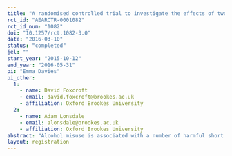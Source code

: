 ```yaml
---
title: "A randomised controlled trial to investigate the effects of two personalised digital interventions on alcohol risky drinking and alcohol related harms in young people "
rct_id: "AEARCTR-0001082"
rct_id_num: "1082"
doi: "10.1257/rct.1082-3.0"
date: "2016-03-10"
status: "completed"
jel: ""
start_year: "2015-10-12"
end_year: "2016-05-31"
pi: "Emma Davies"
pi_other:
  1:
    - name: David Foxcroft
    - email: david.foxcroft@brookes.ac.uk
    - affiliation: Oxford Brookes University
  2:
    - name: Adam Lonsdale
    - email: alonsdale@brookes.ac.uk
    - affiliation: Oxford Brookes University
abstract: "Alcohol misuse is associated with a number of harmful short and long term consequences for young people. Health campaigns that aim to educate people about these risks are often ineffective, possibly because consequences may be felt too far in the future, or they fail to account for the determinants of drinking for young people.  However, social image and reputation may be important concerns for young people (Gerrard et al, 2008).  Therefore, a focus on short term social consequences, rather than long term harms may be more appropriate in this population.  This study aims to explore the potential of two online interventions to reduce risky drinking and alcohol related harms in young people compared to controls.  Participants will be young people aged 18-30 who identify as drinking alcohol.  They will complete baseline measures about their drinking behaviours and psychological factors including measures of public and private self-consciousness and prototype perceptions.  They will then be randomised to one of four groups, two interventions and two control groups.  Four weeks later they will complete follow up measures.  Furthermore we will interview approximately 25 people to explore their views about the online interventions.  "
layout: registration
---
```


